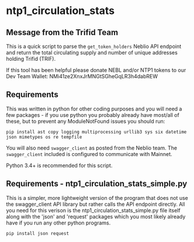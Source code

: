 ntp1_circulation_stats
===========

Message from the Trifid Team
----------------------------    
This is a quick script to parse the `get_token_holders` Neblio API endpoint and return the total circulating supply and number of unique addresses holding Trifid (TRIF).

If this tool has been helpful please donate NEBL and/or NTP1 tokens to our Dev Team Wallet:
NMi41ze2XnxJrMNGtSGheGqLR3h4dabREW

Requirements
---------------------------- 
This was written in python for other coding purposes and you will need a few packages - if you use python you probably already have most/all of these, but to prevent any ModuleNotFound issues you should run:
```
pip install ast copy logging multiprocessing urllib3 sys six datetime json mimetypes os re tempfile
```

You will also need `swagger_client` as posted from the Neblio team. The `swagger_client` included is configured to communicate with Mainnet.

Python 3.4+ is recommended for this script.


Requirements - ntp1_circulation_stats_simple.py
---------------------------- 
This is a simpler, more lightweight version of the program that does not use the swagger_client API library but rather calls the API endpoint directly. All you need for this verison is the ntp1_circulation_stats_simple.py file itself along with the 'json' and 'request' packages which you most likely already have if you run any other python programs. 
```
pip install json request
```
